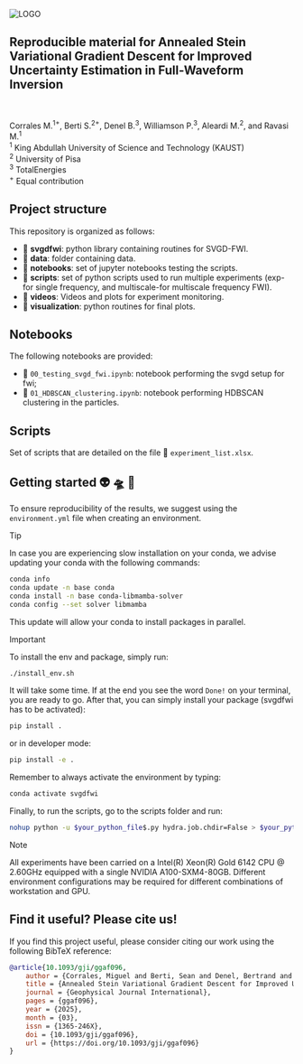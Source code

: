 ![LOGO](https://github.com/DeepWave-KAUST/AnnealedSVGD_FWI-dev/blob/main/asset/logo.png)

## Reproducible material for Annealed Stein Variational Gradient Descent for Improved Uncertainty Estimation in Full-Waveform Inversion
 <br />

Corrales M.<sup>1+</sup>, Berti S.<sup>2+</sup>, Denel B.<sup>3</sup>, Williamson P.<sup>3</sup>, Aleardi M.<sup>2</sup>, and Ravasi M.<sup>1</sup>  <br />
<sup>1</sup> King Abdullah University of Science and Technology (KAUST)  <br />
<sup>2</sup> University of Pisa  <br />
<sup>3</sup> TotalEnergies  <br />
<sup>+</sup> Equal contribution  <br />




## Project structure
This repository is organized as follows:

* :open_file_folder: **svgdfwi**: python library containing routines for SVGD-FWI.
* :open_file_folder: **data**: folder containing data.
* :open_file_folder: **notebooks**: set of jupyter notebooks testing the scripts.
* :open_file_folder: **scripts**: set of python scripts used to run multiple experiments (exp-for single frequency, and multiscale-for multiscale frequency FWI).
* :open_file_folder: **videos**: Videos and plots for experiment monitoring.
* :open_file_folder: **visualization**: python routines for final plots.

## Notebooks
The following notebooks are provided:

- :orange_book: ``00_testing_svgd_fwi.ipynb``: notebook performing the svgd setup for fwi;
- :orange_book: ``01_HDBSCAN_clustering.ipynb``: notebook performing HDBSCAN clustering in the particles.


## Scripts
Set of scripts that are detailed on the file :green_book: ``experiment_list.xlsx``.

## Getting started :alien: :flying_saucer: :cow2:
To ensure reproducibility of the results, we suggest using the `environment.yml` file when creating an environment.

> [!TIP]
> In case you are experiencing slow installation on your conda, we advise updating your conda with the following commands:
> 
> ```sh
> conda info
> conda update -n base conda
> conda install -n base conda-libmamba-solver
> conda config --set solver libmamba
> ```
> 
> This update will allow your conda to install packages in parallel.

> [!IMPORTANT]
> To install the env and package, simply run:
> ```sh
> ./install_env.sh
> ```
> It will take some time. If at the end you see the word `Done!` on your terminal, you are ready to go. After that, you can simply install your package (svgdfwi has to be activated):
> ```sh
> pip install .
> ```
> or in developer mode:
> ```sh
> pip install -e .
> ```
> 
> Remember to always activate the environment by typing:
> ```sh
> conda activate svgdfwi
> ```
> 
> Finally, to run the scripts, go to the scripts folder and run:
> ```sh
> nohup python -u $your_python_file$.py hydra.job.chdir=False > $your_python_file$.log &
> ```


> [!NOTE]  
> All experiments have been carried on a Intel(R) Xeon(R) Gold 6142 CPU @ 2.60GHz equipped with a single NVIDIA A100-SXM4-80GB. Different environment 
configurations may be required for different combinations of workstation and GPU.

## Find it useful? Please cite us!

If you find this project useful, please consider citing our work using the following BibTeX reference:

```bibtex
@article{10.1093/gji/ggaf096,
    author = {Corrales, Miguel and Berti, Sean and Denel, Bertrand and Williamson, Paul and Aleardi, Mattia and Ravasi, Matteo},
    title = {Annealed Stein Variational Gradient Descent for Improved Uncertainty Estimation in Full-Waveform Inversion},
    journal = {Geophysical Journal International},
    pages = {ggaf096},
    year = {2025},
    month = {03},
    issn = {1365-246X},
    doi = {10.1093/gji/ggaf096},
    url = {https://doi.org/10.1093/gji/ggaf096}
}
```